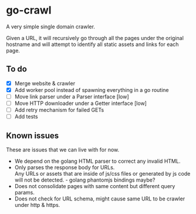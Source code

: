 # go-crawl

A very simple single domain crawler.

Given a URL, it will recursively go through all the pages under the original
hostname and will attempt to identify all static assets and links for each page.  

## To do

* [x] Merge website & crawler
* [x] Add worker pool instead of spawning everything in a go routine
* [ ] Move link parser under a Parser interface [low]
* [ ] Move HTTP downloader under a Getter interface [low]
* [ ] Add retry mechanism for failed GETs
* [ ] Add tests

## Known issues

These are issues that we can live with for now.

* We depend on the golang HTML parser to correct any invalid HTML.
* Only parses the response body for URLs.  
  Any URLs or assets that are inside of js/css files or generated by js code
  will not be detected. - golang phantomjs bindings maybe?
* Does not consolidate pages with same content but different query params.
* Does not check for URL schema, might cause same URL to be crawler under http & https.